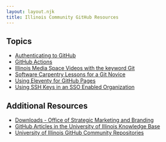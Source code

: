 ```yaml
---
layout: layout.njk
title: Illinois Community GitHub Resources
---
```


## Topics

- [Authenticating to GitHub](/resources/auth/)
- [GitHub Actions](/github-actions/)
- [Illinois Media Space Videos with the keyword Git](https://mediaspace.illinois.edu/esearch/search?keyword=git)
- [Software Carpentry Lessons for a Git Novice](https://swcarpentry.github.io/git-novice/)
- [Using Eleventy for GitHub Pages](/eleventy)
- [Using SSH Keys in an SSO Enabled Organization][1]

[1]: https://docs.github.com/en/enterprise-cloud@latest/authentication/authenticating-with-saml-single-sign-on/authorizing-an-ssh-key-for-use-with-saml-single-sign-on

## Additional Resources

- [Downloads - Office of Strategic Marketing and Branding](https://marketing.illinois.edu/tools/downloads)
- [GitHub Articles in the University of Illinois Knowledge Base](https://answers.uillinois.edu/illinois/search.php?q=GitHub)
- [University of Illinois GitHub Community Repositories](https://github.com/uillinois-community)
